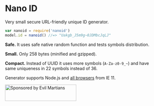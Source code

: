 # Nano ID

Very small secure URL-friendly unique ID generator.

```js
var nanoid = require('nanoid')
model.id = nanoid() //=> "Uakgb_J5m9g~0JDMbcJqLJ"
```

**Safe.** It uses safe native random function and tests symbols distribution.

**Small.** Only 258 bytes (minified and gzipped).

**Compact.** Instead of UUID it uses more symbols (`A-Za-z0-9_~`)
and have same uniqueness in 22 symbols instead of 36.

Generator supports Node.js and [all browsers] from IE 11.

[all browsers]: http://caniuse.com/#feat=getrandomvalues

<a href="https://evilmartians.com/?utm_source=nanoid">
  <img src="https://evilmartians.com/badges/sponsored-by-evil-martians.svg"
       alt="Sponsored by Evil Martians" width="236" height="54">
</a>
